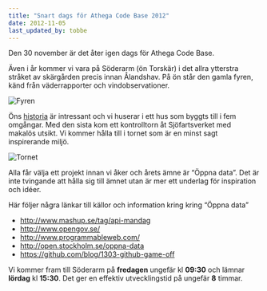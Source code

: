 ```yaml
---
title: "Snart dags för Athega Code Base 2012"
date: 2012-11-05
last_updated_by: tobbe
---
```

Den 30 november är det åter igen dags för Athega Code Base.

Även i år kommer vi vara på Söderarm (ön Torskär) i det allra ytterstra stråket av skärgården precis innan Ålandshav. På ön står den gamla fyren, känd från väderrapporter och vindobservationer.

![Fyren](http://farm7.staticflickr.com/6101/6291740803_5a4174264c_b.jpg)

Öns [historia](http://www.soderarm.com/swedish/historia.shtml) är intressant och vi huserar i ett hus som byggts till i fem omgångar. Med den sista kom ett kontrolltorn åt Sjöfartsverket med makalös utsikt. Vi kommer hålla till i tornet som är en minst sagt inspirerande miljö.

![Tornet](http://farm7.staticflickr.com/6051/6294782321_c8d1b5495b_b.jpg)

Alla får välja ett projekt innan vi åker och årets ämne är “Öppna data”. Det är inte tvingande att hålla sig till ämnet utan är mer ett underlag för inspiration och idéer.

Här följer några länkar till källor och information kring kring “Öppna data”

 - <http://www.mashup.se/tag/api-mandag>
 - <http://www.opengov.se/>
 - <http://www.programmableweb.com/>
 - <http://open.stockholm.se/oppna-data>
 - <https://github.com/blog/1303-github-game-off>

Vi kommer fram till Söderarm på **fredagen** ungefär kl **09:30** och lämnar **lördag** kl **15:30**.
Det ger en effektiv utvecklingstid på ungefär **8** timmar.

